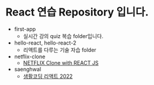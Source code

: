 # React 연습 Repository 입니다.

- first-app
  - 실시간 강의 quiz 복습 folder입니다.
- hello-react, hello-react-2
  - 리액트를 다루는 기술 자습 folder
- netflix-clone
  - [NETFLIX Clone with REACT JS](https://www.youtube.com/watch?v=XtMThy8QKqU&list=PL-J2q3Ga50oMQa1JdSJxYoZELwOJAXExP&index=9)
- saenghwal
  - [생활코딩 리액트 2022](https://www.youtube.com/watch?v=AoMv0SIjZL8&list=PLuHgQVnccGMCOGstdDZvH41x0Vtvwyxu7)
